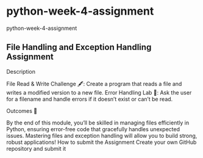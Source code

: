 # python-week-4-assignment
python-week-4-assignment

## File Handling and Exception Handling Assignment
  Description 
  
  File Read & Write Challenge 🖋️: Create a program that reads a file and writes a modified version to a new file.
Error Handling Lab 🧪: Ask the user for a filename and handle errors if it doesn’t exist or can’t be read.

Outcomes 🎉

By the end of this module, you’ll be skilled in managing files efficiently in Python, ensuring error-free code that gracefully handles unexpected issues. Mastering files and exception handling will allow you to build strong, robust applications!
How to submit the Assignment
Create your own GitHub repository and submit it
